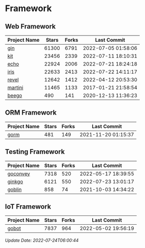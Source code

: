 # Framework

## Web Framework
| Project Name | Stars | Forks | Last Commit |
| ------------ | ----- | ----- | ----------- |
| [gin](https://github.com/gin-gonic/gin) | 61300 | 6791 | 2022-07-05 01:58:06 |
| [kit](https://github.com/go-kit/kit) | 23456 | 2339 | 2022-07-11 18:10:31 |
| [echo](https://github.com/labstack/echo) | 22924 | 2006 | 2022-07-21 18:24:18 |
| [iris](https://github.com/kataras/iris) | 22633 | 2413 | 2022-07-22 14:11:17 |
| [revel](https://github.com/revel/revel) | 12642 | 1412 | 2022-04-12 20:53:30 |
| [martini](https://github.com/go-martini/martini) | 11465 | 1133 | 2017-01-21 21:58:54 |
| [beego](https://github.com/astaxie/beego) | 490 | 141 | 2020-12-13 11:36:23 |

## ORM Framework
| Project Name | Stars | Forks | Last Commit |
| ------------ | ----- | ----- | ----------- |
| [gorm](https://github.com/jinzhu/gorm) | 481 | 149 | 2021-11-20 01:15:37 |

## Testing Framework
| Project Name | Stars | Forks | Last Commit |
| ------------ | ----- | ----- | ----------- |
| [goconvey](https://github.com/smartystreets/goconvey) | 7318 | 520 | 2022-05-17 18:39:55 |
| [ginkgo](https://github.com/onsi/ginkgo) | 6121 | 550 | 2022-07-23 13:01:17 |
| [goblin](https://github.com/franela/goblin) | 858 | 74 | 2021-10-03 14:34:22 |

## IoT Framework
| Project Name | Stars | Forks | Last Commit |
| ------------ | ----- | ----- | ----------- |
| [gobot](https://github.com/hybridgroup/gobot) | 7837 | 964 | 2022-05-02 19:56:19 |

*Update Date: 2022-07-24T06:00:44*
